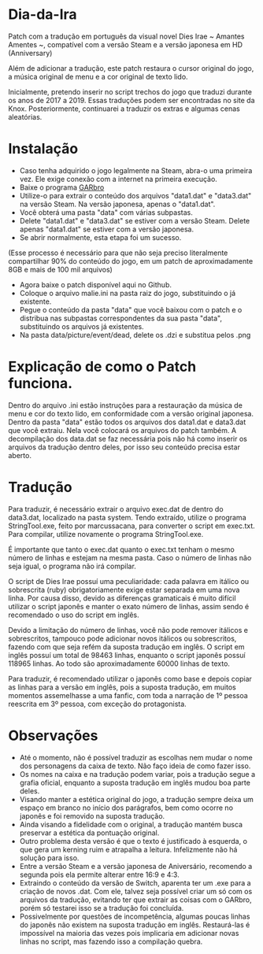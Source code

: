 # Dia-da-Ira

Patch com a tradução em português da visual novel Dies Irae ~ Amantes Amentes ~, compatível com a versão Steam e a versão japonesa em HD (Anniversary)

Além de adicionar a tradução, este patch restaura o cursor original do jogo, a música original de menu e a cor original de texto lido.

Inicialmente, pretendo inserir no script trechos do jogo que traduzi durante os anos de 2017 a 2019. Essas traduções podem ser encontradas no site da Knox.
Posteriormente, continuarei a traduzir os extras e algumas cenas aleatórias.

# Instalação
- Caso tenha adquirido o jogo legalmente na Steam, abra-o uma primeira vez. Ele exige conexão com a internet na primeira execução.
- Baixe o programa [GARbro](https://github.com/morkt/GARbro/releases/tag/v1.5.44)
- Utilize-o para extrair o conteúdo dos arquivos "data1.dat" e "data3.dat" na versão Steam. Na versão japonesa, apenas o "data1.dat".
- Você obterá uma pasta "data" com várias subpastas.
- Delete "data1.dat" e "data3.dat" se estiver com a versão Steam. Delete apenas "data1.dat" se estiver com a versão japonesa.
- Se abrir normalmente, esta etapa foi um sucesso.

(Esse processo é necessário para que não seja preciso literalmente compartilhar 90% do conteúdo do jogo, em um patch de aproximadamente 8GB e mais de 100 mil arquivos)

- Agora baixe o patch disponível aqui no Github.
- Coloque o arquivo malie.ini na pasta raiz do jogo, substituindo o já existente.
- Pegue o conteúdo da pasta "data" que você baixou com o patch e o distribua nas subpastas correspondentes da sua pasta "data", substituindo os arquivos já existentes.
- Na pasta data/picture/event/dead, delete os .dzi e substitua pelos .png
# Explicação de como o Patch funciona.

Dentro do arquivo .ini estão instruções para a restauração da música de menu e cor do texto lido, em conformidade com a versão original japonesa.
Dentro da pasta "data" estão todos os arquivos dos data1.dat e data3.dat que você extraiu. Nela você colocará os arquivos do patch também.
A decompilação dos data.dat se faz necessária pois não há como inserir os arquivos da tradução dentro deles, por isso seu conteúdo precisa estar aberto.


# Tradução

Para traduzir, é necessário extrair o arquivo exec.dat de dentro do data3.dat, localizado na pasta system.
Tendo extraído, utilize o programa StringTool.exe, feito por marcussacana, para converter o script em exec.txt.
Para compilar, utilize novamente o programa StringTool.exe.

É importante que tanto o exec.dat quanto o exec.txt tenham o mesmo número de linhas e estejam na mesma pasta.
Caso o número de linhas não seja igual, o programa não irá compilar.

O script de Dies Irae possuí uma peculiaridade: cada palavra em itálico ou sobrescrita (ruby) obrigatoriamente exige estar separada em uma nova linha. 
Por causa disso, devido as diferenças gramaticais é muito difícil utilizar o script japonês e manter o exato número de linhas, assim sendo é recomendado o uso do script em inglês.

Devido a limitação do número de linhas, você não pode remover itálicos e sobrescritos, tampouco pode adicionar novos itálicos ou sobrescritos, fazendo com que seja refém da suposta tradução em inglês.
O script em inglês possuí um total de 98463 linhas, enquanto o script japonês possuí 118965 linhas. Ao todo são aproximadamente 60000 linhas de texto.

Para traduzir, é recomendado utilizar o japonês como base e depois copiar as linhas para a versão em inglês, pois a suposta tradução, em muitos momentos assemelhasse a uma fanfic, com toda a narração de 1º pessoa reescrita em 3º pessoa, com exceção do protagonista.

# Observações

- Até o momento, não é possível traduzir as escolhas nem mudar o nome dos personagens da caixa de texto. Não faço ideia de como fazer isso.
- Os nomes na caixa e na tradução podem variar, pois a tradução segue a grafia oficial, enquanto a suposta tradução em inglês mudou boa parte deles.
- Visando manter a estética original do jogo, a tradução sempre deixa um espaço em branco no início dos parágrafos, bem como ocorre no japonês e foi removido na suposta tradução.
- Ainda visando a fidelidade com o original, a tradução mantém busca preservar a estética da pontuação original.
- Outro problema desta versão é que o texto é justificado à esquerda, o que gera um kerning ruim e atrapalha a leitura.
Infelizmente não há solução para isso.
- Entre a versão Steam e a versão japonesa de Aniversário, recomendo a segunda pois ela permite alterar entre 16:9 e 4:3.
- Extraindo o conteúdo da versão de Switch, aparenta ter um .exe para a criação de novos .dat. Com ele, talvez seja possível criar um só com os arquivos da tradução, evitando ter que extrair as coisas com o GARbro, porém só testarei isso se a tradução foi concluída.
- Possivelmente por questões de incompetência, algumas poucas linhas do japonês não existem na suposta tradução em inglês. Restaurá-las é impossível na maioria das vezes pois implicaria em adicionar novas linhas no script, mas fazendo isso a compilação quebra.